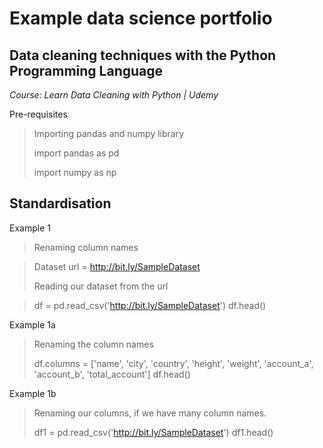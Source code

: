 # Example data science portfolio

## Data cleaning techniques with the Python Programming Language

*Course: Learn Data Cleaning with Python | Udemy*

Pre-requisites
>
> Importing pandas and numpy library
>
> import pandas as pd
>
> import numpy as np

## Standardisation

Example 1

>Renaming column names

> Dataset url = http://bit.ly/SampleDataset
>
> Reading our dataset from the url 

> df = pd.read_csv('http://bit.ly/SampleDataset')
df.head()

Example 1a
>
> Renaming the column names
>
>
> df.columns = ['name', 'city', 'country', 'height', 'weight', 'account_a', 'account_b', 'total_account']
df.head()

Example 1b
>
>Renaming our columns, if we have many column names.
>
> df1 = pd.read_csv('http://bit.ly/SampleDataset')
> df1.head()
